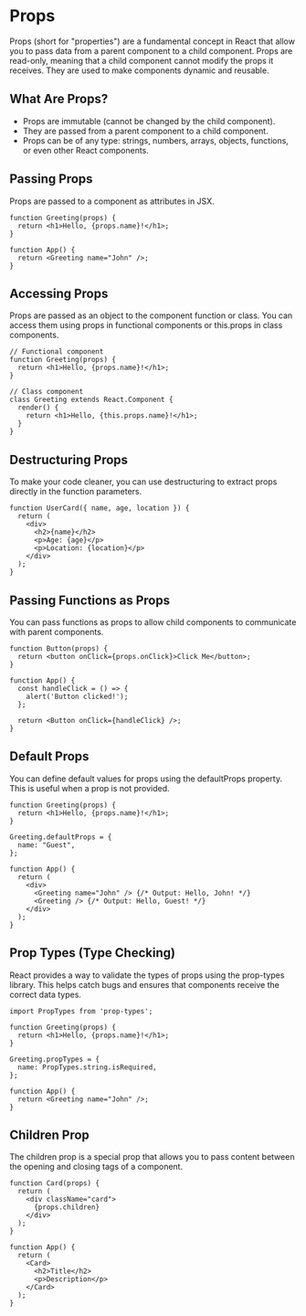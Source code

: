 # Props

Props (short for "properties") are a fundamental concept in React that allow you to pass data from a parent component to a child component. Props are read-only, meaning that a child component cannot modify the props it receives. They are used to make components dynamic and reusable.

## What Are Props?

* Props are immutable (cannot be changed by the child component).
* They are passed from a parent component to a child component.
* Props can be of any type: strings, numbers, arrays, objects, functions, or even other React components.

## Passing Props

Props are passed to a component as attributes in JSX.

```
function Greeting(props) {
  return <h1>Hello, {props.name}!</h1>;
}

function App() {
  return <Greeting name="John" />;
}
```

## Accessing Props

Props are passed as an object to the component function or class. You can access them using props in functional components or this.props in class components.

```
// Functional component
function Greeting(props) {
  return <h1>Hello, {props.name}!</h1>;
}

// Class component
class Greeting extends React.Component {
  render() {
    return <h1>Hello, {this.props.name}!</h1>;
  }
}
```

## Destructuring Props

To make your code cleaner, you can use destructuring to extract props directly in the function parameters.

```
function UserCard({ name, age, location }) {
  return (
    <div>
      <h2>{name}</h2>
      <p>Age: {age}</p>
      <p>Location: {location}</p>
    </div>
  );
}
```

## Passing Functions as Props

You can pass functions as props to allow child components to communicate with parent components.

```
function Button(props) {
  return <button onClick={props.onClick}>Click Me</button>;
}

function App() {
  const handleClick = () => {
    alert('Button clicked!');
  };

  return <Button onClick={handleClick} />;
}
```

##  Default Props

You can define default values for props using the defaultProps property. This is useful when a prop is not provided.

```
function Greeting(props) {
  return <h1>Hello, {props.name}!</h1>;
}

Greeting.defaultProps = {
  name: "Guest",
};

function App() {
  return (
    <div>
      <Greeting name="John" /> {/* Output: Hello, John! */}
      <Greeting /> {/* Output: Hello, Guest! */}
    </div>
  );
}
```

## Prop Types (Type Checking)

React provides a way to validate the types of props using the prop-types library. This helps catch bugs and ensures that components receive the correct data types.

```
import PropTypes from 'prop-types';

function Greeting(props) {
  return <h1>Hello, {props.name}!</h1>;
}

Greeting.propTypes = {
  name: PropTypes.string.isRequired,
};

function App() {
  return <Greeting name="John" />;
}
```

## Children Prop

The children prop is a special prop that allows you to pass content between the opening and closing tags of a component.

```
function Card(props) {
  return (
    <div className="card">
      {props.children}
    </div>
  );
}

function App() {
  return (
    <Card>
      <h2>Title</h2>
      <p>Description</p>
    </Card>
  );
}  
```

